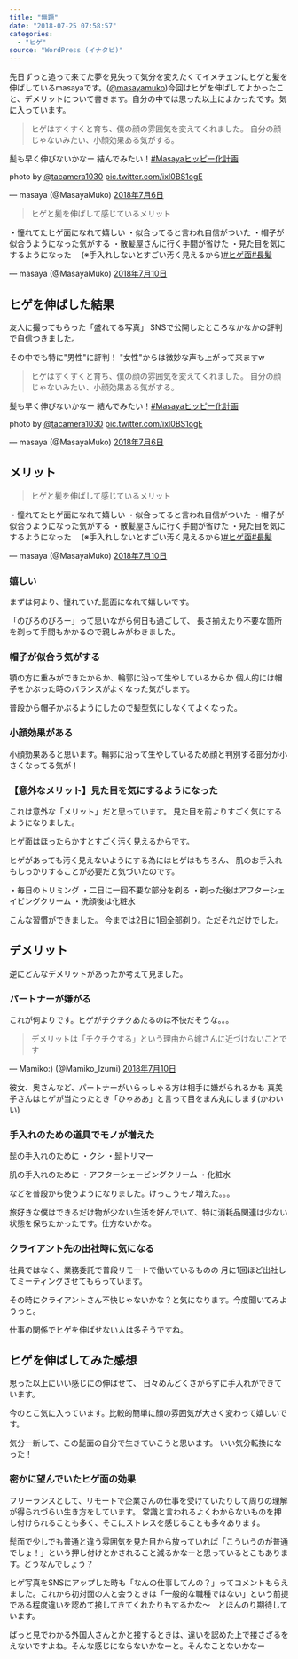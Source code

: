 ```yaml
---
title: "無題"
date: "2018-07-25 07:58:57"
categories:
  - "ヒゲ"
source: "WordPress (イナタビ)"
---
```


先日ずっと追って来てた夢を見失って気分を変えたくてイメチェンにヒゲと髪を伸ばしているmasayaです。([@masayamuko](https://twitter.com/MasayaMuko))今回はヒゲを伸ばしてよかったこと、デメリットについて書きます。自分の中では思った以上によかったです。気に入っています。

> ヒゲはすくすくと育ち、僕の顔の雰囲気を変えてくれました。
自分の顔じゃないみたい、小顔効果ある気がする。

髪も早く伸びないかなー
結んでみたい！[#Masayaヒッピー化計画](https://twitter.com/hashtag/Masaya%E3%83%92%E3%83%83%E3%83%94%E3%83%BC%E5%8C%96%E8%A8%88%E7%94%BB?src=hash&ref_src=twsrc%5Etfw)

photo by [@tacamera1030](https://twitter.com/tacamera1030?ref_src=twsrc%5Etfw) [pic.twitter.com/ixI0BS1ogE](https://t.co/ixI0BS1ogE)

— masaya (@MasayaMuko) [2018年7月6日](https://twitter.com/MasayaMuko/status/1015139164931567616?ref_src=twsrc%5Etfw)

> ヒゲと髪を伸ばして感じているメリット

・憧れてたヒゲ面になれて嬉しい
・似合ってると言われ自信がついた
・帽子が似合うようになった気がする
・散髪屋さんに行く手間が省けた
・見た目を気にするようになった
　(※手入れしないとすごい汚く見えるから)[#ヒゲ面](https://twitter.com/hashtag/%E3%83%92%E3%82%B2%E9%9D%A2?src=hash&ref_src=twsrc%5Etfw)[#長髪](https://twitter.com/hashtag/%E9%95%B7%E9%AB%AA?src=hash&ref_src=twsrc%5Etfw)

— masaya (@MasayaMuko) [2018年7月10日](https://twitter.com/MasayaMuko/status/1016629252685422592?ref_src=twsrc%5Etfw)

## ヒゲを伸ばした結果

友人に撮ってもらった「盛れてる写真」
SNSで公開したところなかなかの評判で自信つきました。

その中でも特に"男性"に評判！
"女性"からは微妙な声も上がって来ますw

> ヒゲはすくすくと育ち、僕の顔の雰囲気を変えてくれました。
自分の顔じゃないみたい、小顔効果ある気がする。

髪も早く伸びないかなー
結んでみたい！[#Masayaヒッピー化計画](https://twitter.com/hashtag/Masaya%E3%83%92%E3%83%83%E3%83%94%E3%83%BC%E5%8C%96%E8%A8%88%E7%94%BB?src=hash&ref_src=twsrc%5Etfw)

photo by [@tacamera1030](https://twitter.com/tacamera1030?ref_src=twsrc%5Etfw) [pic.twitter.com/ixI0BS1ogE](https://t.co/ixI0BS1ogE)

— masaya (@MasayaMuko) [2018年7月6日](https://twitter.com/MasayaMuko/status/1015139164931567616?ref_src=twsrc%5Etfw)

## メリット

> ヒゲと髪を伸ばして感じているメリット

・憧れてたヒゲ面になれて嬉しい
・似合ってると言われ自信がついた
・帽子が似合うようになった気がする
・散髪屋さんに行く手間が省けた
・見た目を気にするようになった
　(※手入れしないとすごい汚く見えるから)[#ヒゲ面](https://twitter.com/hashtag/%E3%83%92%E3%82%B2%E9%9D%A2?src=hash&ref_src=twsrc%5Etfw)[#長髪](https://twitter.com/hashtag/%E9%95%B7%E9%AB%AA?src=hash&ref_src=twsrc%5Etfw)

— masaya (@MasayaMuko) [2018年7月10日](https://twitter.com/MasayaMuko/status/1016629252685422592?ref_src=twsrc%5Etfw)

### 嬉しい

まずは何より、憧れていた髭面になれて嬉しいです。

「のびろのびろー」って思いながら何日も過ごして、
長さ揃えたり不要な箇所を剃って手間もかかるので親しみがわきました。

### 帽子が似合う気がする

顎の方に重みができたからか、輪郭に沿って生やしているからか
個人的には帽子をかぶった時のバランスがよくなった気がします。

普段から帽子かぶるようにしたので髪型気にしなくてよくなった。

### 小顔効果がある

小顔効果あると思います。輪郭に沿って生やしているため顔と判別する部分が小さくなってる気が！

### 【意外なメリット】見た目を気にするようになった

これは意外な「メリット」だと思っています。
見た目を前よりすごく気にするようになりました。

ヒゲ面はほったらかすとすごく汚く見えるからです。

ヒゲがあっても汚く見えないようにする為にはヒゲはもちろん、
肌のお手入れもしっかりすることが必要だと気づいたのです。

・毎日のトリミング
・二日に一回不要な部分を剃る
・剃った後はアフターシェイビングクリーム
・洗顔後は化粧水

こんな習慣ができました。
今までは2日に1回全部剃り。ただそれだけでした。

## デメリット

逆にどんなデメリットがあったか考えて見ました。

### パートナーが嫌がる

これが何よりです。ヒゲがチクチクあたるのは不快だそうな。。。
> デメリットは「チクチクする」という理由から嫁さんに近づけないことです

— Mamiko:) (@Mamiko_Izumi) [2018年7月10日](https://twitter.com/Mamiko_Izumi/status/1016651951780458497?ref_src=twsrc%5Etfw)

彼女、奥さんなど、パートナーがいらっしゃる方は相手に嫌がられるかも
真美子さんはヒゲが当たったとき「ひゃああ」と言って目をまん丸にします(かわいい)

### 手入れのための道具でモノが増えた

髭の手入れのために
・クシ
・髭トリマー

肌の手入れのために
・アフターシェービングクリーム
・化粧水

などを普段から使うようになりました。けっこうモノ増えた。。。

旅好きな僕はできるだけ物が少ない生活を好んでいて、特に消耗品関連は少ない状態を保ちたかったです。仕方ないかな。

### クライアント先の出社時に気になる

社員ではなく、業務委託で普段リモートで働いているものの
月に1回ほど出社してミーティングさせてもらっています。

その時にクライアントさん不快じゃないかな？と気になります。今度聞いてみようっと。

仕事の関係でヒゲを伸ばせない人は多そうですね。

## ヒゲを伸ばしてみた感想

思った以上にいい感じにの伸ばせて、
日々めんどくさがらずに手入れができています。

今のとこ気に入っています。比較的簡単に顔の雰囲気が大きく変わって嬉しいです。

気分一新して、この髭面の自分で生きていこうと思います。
いい気分転換になった！

### 密かに望んでいたヒゲ面の効果

フリーランスとして、リモートで企業さんの仕事を受けていたりして周りの理解が得られづらい生き方をしています。
常識と言われるよくわからないものを押し付けられることも多く、そこにストレスを感じることも多々あります。

髭面で少しでも普通と違う雰囲気を見た目から放っていれば「こういうのが普通でしょ！」という押し付けとかされること減るかなーと思っているとこもあります。どうなんでしょう？

ヒゲ写真をSNSにアップした時も「なんの仕事してんの？」ってコメントもらえました。これから初対面の人と会うときは「一般的な職種ではない」という前提である程度違いを認めて接してきてくれたりもするかな〜　とほんのり期待しています。

ぱっと見でわかる外国人さんとかと接するときは、違いを認めた上で接さざるをえないですよね。そんな感じにならないかなーと。そんなことないかなー